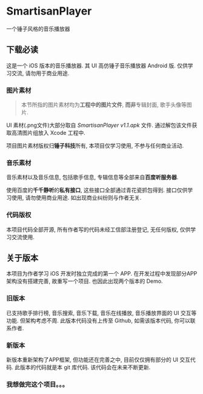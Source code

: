 # SmartisanPlayer

一个锤子风格的音乐播放器


## 下载必读

这是一个 iOS 版本的音乐播放器. 其 UI 高仿锤子音乐播放器 Android 版. 仅供学习交流, 请勿用于商业用途.

### 图片素材

> 本节所指的图片素材均为**工程中的图片文件**, **而非**专辑封面, 歌手头像等图片.

UI 素材(.png文件)大部分取自 *SmartisanPlayer v1.1.apk* 文件. 通过解包该文件获取高清图片组放入 Xcode 工程中.

项目图片素材版权归**锤子科技**所有, 本项目仅学习使用, 不参与任何商业活动.

### 音乐素材

音乐素材以及音乐信息, 包括歌手信息, 专辑信息等全部来自**百度听服务器**.

使用百度的**千千静听**的**私有接口**, 这些接口全部通过青花瓷抓包得到. 接口仅供学习使用, 请勿使用商业用途. 如出现商业纠纷则与作者无关.

### 代码版权

本项目代码全部开源, 所有作者写的代码未经工信部注册登记, 无任何版权, 仅供学习交流使用.

## 关于版本

本项目为作者学习 iOS 开发时独立完成的第一个 APP. 在开发过程中发现部分APP架构没有搭建完善, 故重写一个项目. 也因此出现两个版本的 Demo.

### 旧版本

已支持歌手排行榜, 音乐搜索, 音乐下载, 音乐在线播放, 音乐播放界面的 UI 交互等功能. 但架构考虑不周. 此版本代码没有上传至 Github, 如需该版本代码, 你可以联系作者.

### 新版本

新版本重新架构了APP框架, 但功能还在完善之中, 目前仅仅拥有部分的 UI 交互代码. 此版本的代码就是本 git 库代码. 该代码会在未来不断更新.

### 我想做完这个项目。。。
